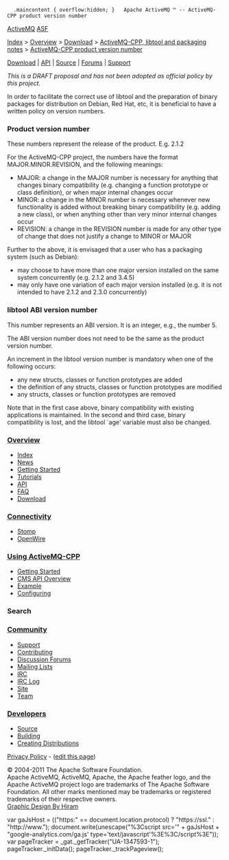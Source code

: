       .maincontent { overflow:hidden; }   Apache ActiveMQ ™ -- ActiveMQ-CPP product version number 

[ActiveMQ](http://activemq.apache.org/) [ASF](http://www.apache.org)

[Index](index.html) > [Overview](overview.html) > [Download](download.html) > [ActiveMQ-CPP, libtool and packaging notes](activemq-cpp-libtool-and-packaging-notes.html) > [ActiveMQ-CPP product version number](activemq-cpp-product-version-number.html)

[Download](download.html) | [API](api.html) | [Source](source.html) | [Forums](http://activemq.apache.org/discussion-forums.html) | [Support](support.html)

_This is a DRAFT proposal and has not been adopted as official policy by this project._

In order to facilitate the correct use of libtool and the preparation of binary packages for distribution on Debian, Red Hat, etc, it is beneficial to have a written policy on version numbers.

### Product version number

These numbers represent the release of the product. E.g. 2.1.2

For the ActiveMQ-CPP project, the numbers have the format MAJOR.MINOR.REVISION, and the following meanings:

*   MAJOR: a change in the MAJOR number is necessary for anything that changes binary compatibility (e.g. changing a function prototype or class definition), or when major internal changes occur
*   MINOR: a change in the MINOR number is necessary whenever new functionality is added without breaking binary compatibility (e.g. adding a new class), or when anything other than very minor internal changes occur
*   REVISION: a change in the REVISION number is made for any other type of change that does not justify a change to MINOR or MAJOR

Further to the above, it is envisaged that a user who has a packaging system (such as Debian):

*   may choose to have more than one major version installed on the same system concurrently (e.g. 2.1.2 and 3.4.5)
*   may only have one variation of each major version installed (e.g. it is not intended to have 2.1.2 and 2.3.0 concurrently)

### libtool ABI version number

This number represents an ABI version. It is an integer, e.g., the number 5.

The ABI version number does not need to be the same as the product version number.

An increment in the libtool version number is mandatory when one of the following occurs:

*   any new structs, classes or function prototypes are added
*   the definition of any structs, classes or function prototypes are modified
*   any structs, classes or function prototypes are removed

Note that in the first case above, binary compatibility with existing applications is maintained. In the second and third case, binary compatibility is lost, and the libtool `age' variable must also be changed.

### [Overview](index.html)

*   [Index](index.html)
*   [News](news.html)
*   [Getting Started](getting-started.html)
*   [Tutorials](tutorials.html)
*   [API](api.html)
*   [FAQ](faq.html)
*   [Download](download.html)

### [Connectivity](connectivity.html)

*   [Stomp](stomp-support.html)
*   [OpenWire](openwire-support.html)

### [Using ActiveMQ-CPP](using-activemq-cpp.html)

*   [Getting Started](getting-started.html)
*   [CMS API Overview](cms-api-overview.html)
*   [Example](example.html)
*   [Configuring](configuring.html)

### Search

    
  

### [Community](community.html)

*   [Support](support.html)
*   [Contributing](http://activemq.apache.org/contributing.html)
*   [Discussion Forums](http://activemq.apache.org/discussion-forums.html)
*   [Mailing Lists](http://activemq.apache.org/mailing-lists.html)
*   [IRC](irc://irc.codehaus.org/activemq)
*   [IRC Log](http://servlet.uwyn.com/drone/log/hausbot/activemq)
*   [Site](site.html)
*   [Team](http://activemq.apache.org/team.html)

### [Developers](developers.html)

*   [Source](source.html)
*   [Building](building.html)
*   [Creating Distributions](creating-distributions.html)

[Privacy Policy](http://activemq.apache.org/privacy-policy.html) \- ([edit this page](https://cwiki.apache.org/confluence/pages/editpage.action?pageId=72722))

© 2004-2011 The Apache Software Foundation.  
Apache ActiveMQ, ActiveMQ, Apache, the Apache feather logo, and the Apache ActiveMQ project logo are trademarks of The Apache Software Foundation. All other marks mentioned may be trademarks or registered trademarks of their respective owners.  
[Graphic Design By Hiram](http://hiramchirino.com)

var gaJsHost = (("https:" == document.location.protocol) ? "https://ssl." : "http://www."); document.write(unescape("%3Cscript src='" + gaJsHost + "google-analytics.com/ga.js' type='text/javascript'%3E%3C/script%3E")); var pageTracker = \_gat.\_getTracker("UA-1347593-1"); pageTracker.\_initData(); pageTracker.\_trackPageview();
